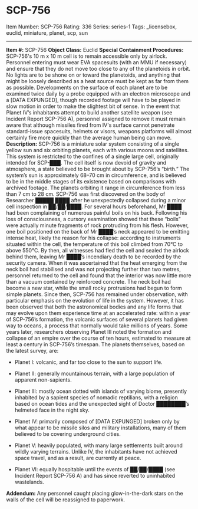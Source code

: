 # SCP-756
Item Number: SCP-756
Rating: 336
Series: series-1
Tags: _licensebox, euclid, miniature, planet, scp, sun

---

**Item #:** SCP-756
**Object Class:** Euclid
**Special Containment Procedures:** SCP-756's 10 m x 10 m cell is to remain accessible only by airlock. Personnel entering must wear EVA spacesuits (with an MMU if necessary) and ensure that they do not move too close to any of the planetoids in orbit. No lights are to be shone on or toward the planetoids, and anything that might be loosely described as a heat source must be kept as far from them as possible.
Developments on the surface of each planet are to be examined twice daily by a probe equipped with an electron microscope and a [DATA EXPUNGED], though recorded footage will have to be played in slow motion in order to make the slightest bit of sense.
In the event that Planet IV’s inhabitants attempt to build another satellite weapon (see Incident Report SCP-756 A), personnel assigned to remove it must remain aware that although missiles fired from IV's surface cannot penetrate standard-issue spacesuits, helmets or visors, weapons platforms will almost certainly fire more quickly than the average human being can move.
**Description:** SCP-756 is a miniature solar system consisting of a single yellow sun and six orbiting planets, each with various moons and satellites. This system is restricted to the confines of a single large cell, originally intended for SCP-███. The cell itself is now devoid of gravity and atmosphere, a state believed to be brought about by SCP-756’s “birth.”
The system’s sun is approximately 68–70 cm in circumference, and is believed to be in the middle stages of its existence based on comparisons with archived footage. The planets orbiting it range in circumference from less than 7 cm to 28 cm.
SCP-756 was first discovered on the body of Researcher █████ ████ after he unexpectedly collapsed during a minor cell inspection in ██/██/████. For several hours beforehand, Mr ████ had been complaining of numerous painful boils on his back. Following his loss of consciousness, a cursory examination showed that these “boils” were actually minute fragments of rock protruding from his flesh.
However, one boil positioned on the back of Mr ████’s neck appeared to be emitting intense heat, likely the reason for his collapse: according to instruments situated within the cell, the temperature of this boil climbed from 70°C to above 550°C. By then, all witnesses had fled the cell and sealed the airlock behind them, leaving Mr ████’s incendiary death to be recorded by the security camera.
When it was ascertained that the heat emerging from the neck boil had stabilised and was not projecting further than two metres, personnel returned to the cell and found that the interior was now little more than a vacuum contained by reinforced concrete. The neck boil had become a new star, while the small rocky protrusions had begun to form simple planets. Since then, SCP-756 has remained under observation, with particular emphasis on the evolution of life in the system.
However, it has been observed that both the astronomical bodies and any life forms that may evolve upon them experience time at an accelerated rate: within a year of SCP-756’s formation, the volcanic surfaces of several planets had given way to oceans, a process that normally would take millions of years.
Some years later, researchers observing Planet III noted the formation and collapse of an empire over the course of ten hours, estimated to measure at least a century in SCP-756’s timespan.
The planets themselves, based on the latest survey, are:
  * Planet I: volcanic, and far too close to the sun to support life.

  * Planet II: generally mountainous terrain, with a large population of apparent non-sapients.

  * Planet III: mostly ocean dotted with islands of varying biome, presently inhabited by a sapient species of nomadic reptilians, with a religion based on ocean tides and the unexpected sight of Doctor ████████’s helmeted face in the night sky.

  * Planet IV: primarily composed of [DATA EXPUNGED] broken only by what appear to be missile silos and military installations, many of them believed to be covering underground cities.

  * Planet V: heavily populated, with many large settlements built around wildly varying terrains. Unlike IV, the inhabitants have not achieved space travel, and as a result, are currently at peace.

  * Planet VI: equally hospitable until the events of ██/██/████ (see Incident Report SCP-756 A) and has since reverted to uninhabited wastelands.

**Addendum:** Any personnel caught placing glow-in-the-dark stars on the walls of the cell will be reassigned to paperwork.